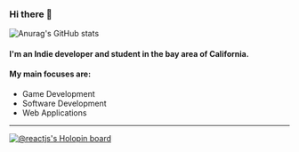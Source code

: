 ### Hi there 👋

![Anurag's GitHub stats](https://github-readme-stats.vercel.app/api?username=xorrdev&theme=material-palenight&show_icons=true)

#### I'm an Indie developer and student in the bay area of California. 
#### My main focuses are:

- Game Development
- Software Development
- Web Applications


---

[![@reactjs's Holopin board](https://holopin.me/reactjs)](https://holopin.io/@reactjs)
